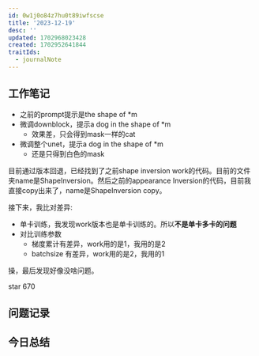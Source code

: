 ```yaml
---
id: 0w1j0o84z7hu0t89iwfscse
title: '2023-12-19'
desc: ''
updated: 1702968023428
created: 1702952641844
traitIds:
  - journalNote
---
```

<!--
Based on the journaling method created by Intelligent Change:
- [Intelligent Change: Our Story](https://www.intelligentchange.com/pages/our-story)
- [The Five Minute Journal](https://www.intelligentchange.com/products/the-five-minute-journal)
-->



## **工作笔记**
* 之前的prompt提示是the shape of *m
* 微调downblock，提示a dog in the shape of *m
  * 效果差，只会得到mask一样的cat
* 微调整个unet，提示a dog in the shape of *m
  * 还是只得到白色的mask

目前通过版本回退，已经找到了之前shape inversion work的代码。目前的文件夹name是ShapeInversion。然后之前的appearance Inversion的代码，目前我直接copy出来了，name是ShapeInversion copy。

接下来，我比对差异:

* 单卡训练，我发现work版本也是单卡训练的。所以**不是单卡多卡的问题**
* 对比训练参数
  * 梯度累计有差异，work用的是1，我用的是2
  * batchsize 有差异，work用的是2，我用的1

操，最后发现好像没啥问题。

star 670


## **问题记录**


## **今日总结**

